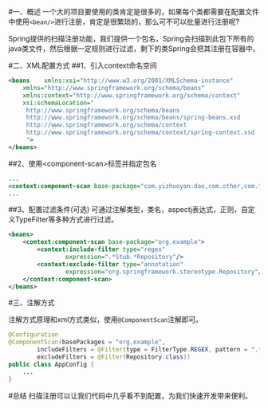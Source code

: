 #一、概述
一个大的项目要使用的类肯定是很多的，如果每个类都需要在配置文件中使用`<bean/>`进行注册，肯定是很繁琐的，那么可不可以批量进行注册呢?

Spring提供的扫描注册功能，我们提供一个包名，Spring会扫描到此包下所有的java类文件，然后根据一定规则进行过滤，剩下的类Spring会把其注册在容器中。

#二、XML配置方式
##1、引入context命名空间
~~~xml
<beans    xmlns:xsi="http://www.w3.org/2001/XMLSchema-instance"
	xmlns="http://www.springframework.org/schema/beans"
	xmlns:context="http://www.springframework.org/schema/context"
	xsi:schemaLocation="
	 http://www.springframework.org/schema/beans
	 http://www.springframework.org/schema/beans/spring-beans.xsd
	 http://www.springframework.org/schema/context
	 http://www.springframework.org/schema/context/spring-context.xsd
	 ">
</beans>
~~~

##2、使用&lt;component-scan&gt;标签并指定包名

~~~xml
...
<context:component-scan base-package="com.yizhuoyan.dao,com.other,com.*.service"/>
...
~~~


##3、配置过滤条件(可选)
可通过注解类型，类名，aspectj表达式，正则，自定义TypeFilter等多种方式进行过滤。

~~~xml
<beans>
    <context:component-scan base-package="org.example">
        <context:include-filter type="regex"
                expression=".*Stub.*Repository"/>
        <context:exclude-filter type="annotation"
                expression="org.springframework.stereotype.Repository"/>
    </context:component-scan>
</beans>
~~~

#三、注解方式

注解方式原理和xml方式类似，使用`@ComponentScan`注解即可。

~~~java
@Configuration
@ComponentScan(basePackages = "org.example",
        includeFilters = @Filter(type = FilterType.REGEX, pattern = ".*Stub.*Repository"),
        excludeFilters = @Filter(Repository.class))
public class AppConfig {
    ...
}
~~~

#总结
扫描注册可以让我们代码中几乎看不到配置，为我们快速开发带来便利。



